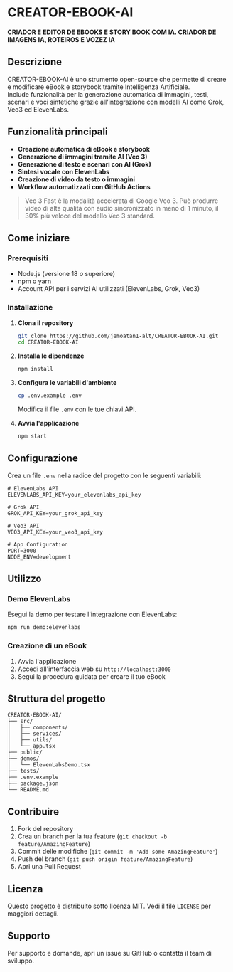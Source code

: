 
# CREATOR-EBOOK-AI

**CRIADOR E EDITOR DE EBOOKS E STORY BOOK COM IA. CRIADOR DE IMAGENS IA, ROTEIROS E VOZEZ IA**

## Descrizione

CREATOR-EBOOK-AI è uno strumento open-source che permette di creare e modificare eBook e storybook tramite Intelligenza Artificiale.  
Include funzionalità per la generazione automatica di immagini, testi, scenari e voci sintetiche grazie all'integrazione con modelli AI come Grok, Veo3 ed ElevenLabs.

## Funzionalità principali

- **Creazione automatica di eBook e storybook**
- **Generazione di immagini tramite AI (Veo 3)**
- **Generazione di testo e scenari con AI (Grok)**
- **Sintesi vocale con ElevenLabs**
- **Creazione di video da testo o immagini**
- **Workflow automatizzati con GitHub Actions**

> Veo 3 Fast è la modalità accelerata di Google Veo 3. Può produrre video di alta qualità con audio sincronizzato in meno di 1 minuto, il 30% più veloce del modello Veo 3 standard.

## Come iniziare

### Prerequisiti

- Node.js (versione 18 o superiore)
- npm o yarn
- Account API per i servizi AI utilizzati (ElevenLabs, Grok, Veo3)

### Installazione

1. **Clona il repository**
   ```bash
   git clone https://github.com/jemoatan1-alt/CREATOR-EBOOK-AI.git
   cd CREATOR-EBOOK-AI
   ```

2. **Installa le dipendenze**
   ```bash
   npm install
   ```

3. **Configura le variabili d'ambiente**
   ```bash
   cp .env.example .env
   ```
   Modifica il file `.env` con le tue chiavi API.

4. **Avvia l'applicazione**
   ```bash
   npm start
   ```

## Configurazione

Crea un file `.env` nella radice del progetto con le seguenti variabili:

```env
# ElevenLabs API
ELEVENLABS_API_KEY=your_elevenlabs_api_key

# Grok API
GROK_API_KEY=your_grok_api_key

# Veo3 API
VEO3_API_KEY=your_veo3_api_key

# App Configuration
PORT=3000
NODE_ENV=development
```

## Utilizzo

### Demo ElevenLabs

Esegui la demo per testare l'integrazione con ElevenLabs:

```bash
npm run demo:elevenlabs
```

### Creazione di un eBook

1. Avvia l'applicazione
2. Accedi all'interfaccia web su `http://localhost:3000`
3. Segui la procedura guidata per creare il tuo eBook

## Struttura del progetto

```
CREATOR-EBOOK-AI/
├── src/
│   ├── components/
│   ├── services/
│   ├── utils/
│   └── app.tsx
├── public/
├── demos/
│   └── ElevenLabsDemo.tsx
├── tests/
├── .env.example
├── package.json
└── README.md
```

## Contribuire

1. Fork del repository
2. Crea un branch per la tua feature (`git checkout -b feature/AmazingFeature`)
3. Commit delle modifiche (`git commit -m 'Add some AmazingFeature'`)
4. Push del branch (`git push origin feature/AmazingFeature`)
5. Apri una Pull Request

## Licenza

Questo progetto è distribuito sotto licenza MIT. Vedi il file `LICENSE` per maggiori dettagli.

## Supporto

Per supporto e domande, apri un issue su GitHub o contatta il team di sviluppo.